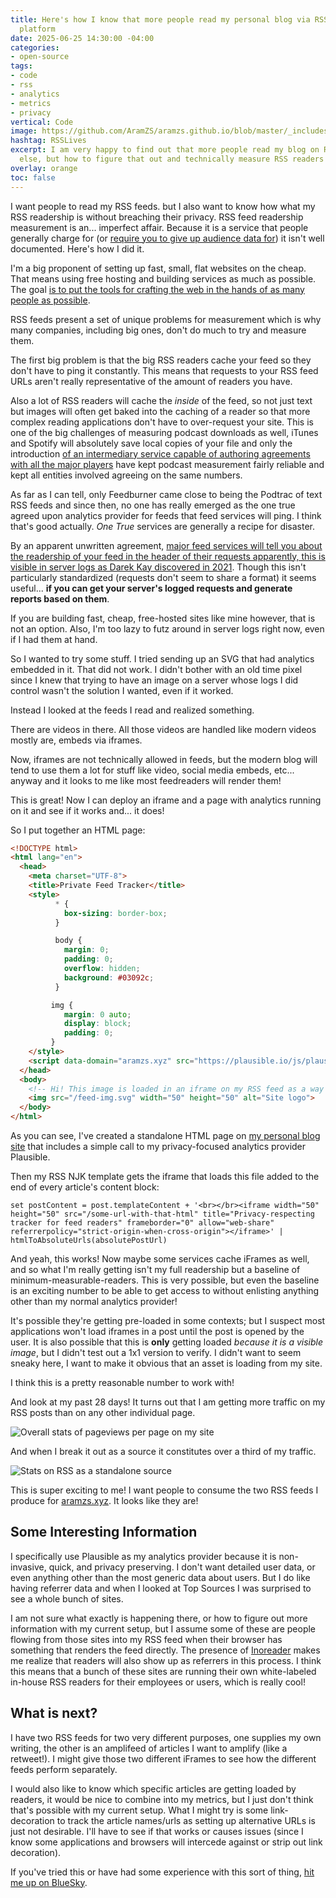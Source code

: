 ```yaml
---
title: Here's how I know that more people read my personal blog via RSS then any other
  platform
date: 2025-06-25 14:30:00 -04:00
categories:
- open-source
tags:
- code
- rss
- analytics
- metrics
- privacy
vertical: Code
image: https://github.com/AramZS/aramzs.github.io/blob/master/_includes/rss-zs-favicon-2400-1200.png?raw=true
hashtag: RSSLives
excerpt: I am very happy to find out that more people read my blog on RSS than anywhere
  else, but how to figure that out and technically measure RSS readers proved difficult.
overlay: orange
toc: false
---
```


I want people to read my RSS feeds. but I also want to know how what my RSS readership is without breaching their privacy. RSS feed readership measurement is an... imperfect affair. Because it is a service that people generally charge for (or [require you to give up audience data for](https://feedburner.google.com/)) it isn't well documented. Here's how I did it.

I'm a big proponent of setting up fast, small, flat websites on the cheap. That means using free hosting and building services as much as possible. The goal [is to put the tools for crafting the web in the hands of as many people as possible](https://aramzs.github.io/build-a-website/#/).

RSS feeds present a set of unique problems for measurement which is why many companies, including big ones, don't do much to try and measure them.

The first big problem is that the big RSS readers cache your feed so they don't have to ping it constantly. This means that requests to your RSS feed URLs aren't really representative of the amount of readers you have.

Also a lot of RSS readers will cache the *inside* of the feed, so not just text but images will often get baked into the caching of a reader so that more complex reading applications don't have to over-request your site. This is one of the big challenges of measuring podcast downloads as well, iTunes and Spotify will absolutely save local copies of your file and only the introduction [of an intermediary service capable of authoring agreements with all the major players](https://analytics.podtrac.com/) have kept podcast measurement fairly reliable and kept all entities involved agreeing on the same numbers.

As far as I can tell, only Feedburner came close to being the Podtrac of text RSS feeds and since then, no one has really emerged as the one true agreed upon analytics provider for feeds that feed services will ping. I think that's good actually. *One True* services are generally a recipe for disaster.

By an apparent unwritten agreement, [major feed services will tell you about the readership of your feed in the header of their requests apparently, this is visible in server logs as Darek Kay discovered in 2021](https://darekkay.com/blog/rss-subscriber-count/). Though this isn't particularly standardized (requests don't seem to share a format) it seems useful... **if you can get your server's logged requests and generate reports based on them**.

If you are building fast, cheap, free-hosted sites like mine however, that is not an option. Also, I'm too lazy to futz around in server logs right now, even if I had them at hand.

So I wanted to try some stuff. I tried sending up an SVG that had analytics embedded in it. That did not work. I didn't bother with an old time pixel since I knew that trying to have an image on a server whose logs I did control wasn't the solution I wanted, even if it worked.

Instead I looked at the feeds I read and realized something.

There are videos in there. All those videos are handled like modern videos mostly are, embeds via iframes.

Now, iframes are not technically allowed in feeds, but the modern blog will tend to use them a lot for stuff like video, social media embeds, etc... anyway and it looks to me like most feedreaders will render them!

This is great! Now I can deploy an iframe and a page with analytics running on it and see if it works and... it does!

So I put together an HTML page:

```html
<!DOCTYPE html>
<html lang="en">
  <head>
    <meta charset="UTF-8">
    <title>Private Feed Tracker</title>
	<style>
		  * {
			box-sizing: border-box;
		  }

		  body {
			margin: 0;
			padding: 0;
			overflow: hidden;
			background: #03092c;
		  }

		 img {
			margin: 0 auto;
			display: block;
			padding: 0;
		 }
	</style>
	<script data-domain="aramzs.xyz" src="https://plausible.io/js/plausible.js"></script>
  </head>
  <body>
	<!-- Hi! This image is loaded in an iframe on my RSS feed as a way to try and measure how many people are reading me through RSS. The tracking is privacy respecting and your data will not be sold. I'm just curious.  -->
	<img src="/feed-img.svg" width="50" height="50" alt="Site logo">
  </body>
</html>
```

As you can see, I've created a standalone HTML page on [my personal blog site](https://aramzs.xyz/) that includes a simple call to my privacy-focused analytics provider Plausible.

Then my RSS NJK template gets the iframe that loads this file added to the end of every article's content block:

```liquid
set postContent = post.templateContent + '<br></br><iframe width="50" height="50" src="/some-url-with-that-html" title="Privacy-respecting tracker for feed readers" frameborder="0" allow="web-share" referrerpolicy="strict-origin-when-cross-origin"></iframe>' | htmlToAbsoluteUrls(absolutePostUrl)
```

And yeah, this works! Now maybe some services cache iFrames as well, and so what I'm really getting isn't my full readership but a baseline of minimum-measurable-readers. This is very possible, but even the baseline is an exciting number to be able to get access to without enlisting anything other than my normal analytics provider!

It's possible they're getting pre-loaded in some contexts; but I suspect most applications won't load iframes in a post until the post is opened by the user. It is also possible that this is **only** getting loaded *because it is a visible image*, but I didn't test out a 1x1 version to verify. I didn't want to seem sneaky here, I want to make it obvious that an asset is loading from my site.

I think this is a pretty reasonable number to work with!

And look at my past 28 days! It turns out that I am getting more traffic on my RSS posts than on any other individual page.

![Overall stats of pageviews per page on my site](/uploads/rss-stats-in-context.png)

And when I break it out as a source it constitutes over a third of my traffic.

![Stats on RSS as a standalone source](/uploads/rss-stats.png)

This is super exciting to me! I want people to consume the two RSS feeds I produce for [aramzs.xyz](https://aramzs.xyz). It looks like they are!

## Some Interesting Information

I specifically use Plausible as my analytics provider because it is non-invasive, quick, and privacy preserving. I don't want detailed user data, or even anything other than the most generic data about users. But I do like having referrer data and when I looked at Top Sources I was surprised to see a whole bunch of sites.

I am not sure what exactly is happening there, or how to figure out more information with my current setup, but I assume some of these are people flowing from those sites into my RSS feed when their browser has something that renders the feed directly. The presence of [Inoreader](https://www.inoreader.com/) makes me realize that readers will also show up as referrers in this process. I think this means that a bunch of these sites are running their own white-labeled in-house RSS readers for their employees or users, which is really cool!

## What is next?

I have two RSS feeds for two very different purposes, one supplies my own writing, the other is an amplifeed of articles I want to amplify (like a retweet!). I might give those two different iFrames to see how the different feeds perform separately.

I would also like to know which specific articles are getting loaded by readers, it would be nice to combine into my metrics, but I just don't think that's possible with my current setup. What I might try is some link-decoration to track the article names/urls as setting up alternative URLs is just not desirable. I'll have to see if that works or causes issues (since I know some applications and browsers will intercede against or strip out link decoration).

If you've tried this or have had some experience with this sort of thing, [hit me up on BlueSky](https://chronotope.aramzs.xyz/).
